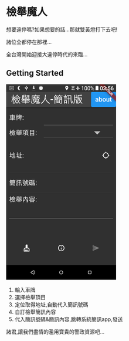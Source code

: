 # 檢舉魔人

想要違停嗎?如果想要的話...那就雙黃燈打下去吧!  
  
諸位全都停在那裡...  

全台灣開始迎接大違停時代的來臨...  

## Getting Started

<img src="readme.png" width="300">

1. 輸入車牌  
2. 選擇檢舉頂目  
3. 定位取得地址,自動代入簡訊號碼  
4. 自訂檢舉簡訊內容  
5. 代入簡訊號碼&簡訊內容,跳轉系統簡訊app,發送  

諸君,讓我們盡情的濫用寶貴的警政資源吧...  
